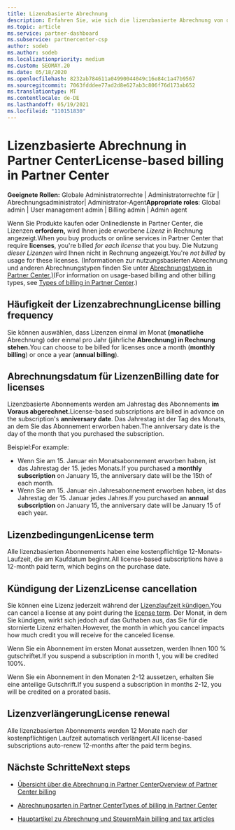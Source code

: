 ```yaml
---
title: Lizenzbasierte Abrechnung
description: Erfahren Sie, wie sich die lizenzbasierte Abrechnung von der nutzungsbasierten Abrechnung in Partner Center unterscheidet, einschließlich der Abrechnung pro Lizenz (nicht anhand der Lizenznutzung).
ms.topic: article
ms.service: partner-dashboard
ms.subservice: partnercenter-csp
author: sodeb
ms.author: sodeb
ms.localizationpriority: medium
ms.custom: SEOMAY.20
ms.date: 05/18/2020
ms.openlocfilehash: 8232ab784611a04990044049c16e84c1a47b9567
ms.sourcegitcommit: 7063fdddee77ad2d8e627ab3c806f76d173ab652
ms.translationtype: MT
ms.contentlocale: de-DE
ms.lasthandoff: 05/19/2021
ms.locfileid: "110151830"
---
```

# <a name="license-based-billing-in-partner-center"></a><span data-ttu-id="7a204-103">Lizenzbasierte Abrechnung in Partner Center</span><span class="sxs-lookup"><span data-stu-id="7a204-103">License-based billing in Partner Center</span></span>

<span data-ttu-id="7a204-104">**Geeignete Rollen:** Globale Administratorrechte | Administratorrechte für | Abrechnungsadministrator| Administrator-Agent</span><span class="sxs-lookup"><span data-stu-id="7a204-104">**Appropriate roles**: Global admin | User management admin | Billing admin | Admin agent</span></span>

<span data-ttu-id="7a204-105">Wenn Sie Produkte kaufen oder Onlinedienste in Partner Center, die Lizenzen **erfordern,** wird Ihnen jede erworbene *Lizenz* in Rechnung angezeigt.</span><span class="sxs-lookup"><span data-stu-id="7a204-105">When you buy products or online services in Partner Center that require **licenses**, you're billed *for each license* that you buy.</span></span> <span data-ttu-id="7a204-106">Die Nutzung *dieser Lizenzen* wird Ihnen nicht in Rechnung angezeigt.</span><span class="sxs-lookup"><span data-stu-id="7a204-106">You're *not billed* by usage for these licenses.</span></span> <span data-ttu-id="7a204-107">(Informationen zur nutzungsbasierten Abrechnung und anderen Abrechnungstypen finden Sie unter [Abrechnungstypen in Partner Center.)](./billing-basics.md)</span><span class="sxs-lookup"><span data-stu-id="7a204-107">(For information on usage-based billing and other billing types, see [Types of billing in Partner Center](./billing-basics.md).)</span></span>

## <a name="license-billing-frequency"></a><span data-ttu-id="7a204-108">Häufigkeit der Lizenzabrechnung</span><span class="sxs-lookup"><span data-stu-id="7a204-108">License billing frequency</span></span>

<span data-ttu-id="7a204-109">Sie können auswählen, dass Lizenzen einmal im Monat **(monatliche** Abrechnung) oder einmal pro Jahr (jährliche **Abrechnung) in Rechnung stehen.**</span><span class="sxs-lookup"><span data-stu-id="7a204-109">You can choose to be billed for licenses once a month (**monthly billing**) or once a year (**annual billing**).</span></span> 

## <a name="billing-date-for-licenses"></a><span data-ttu-id="7a204-110">Abrechnungsdatum für Lizenzen</span><span class="sxs-lookup"><span data-stu-id="7a204-110">Billing date for licenses</span></span>

<span data-ttu-id="7a204-111">Lizenzbasierte Abonnements werden am Jahrestag des Abonnements **im Voraus abgerechnet.**</span><span class="sxs-lookup"><span data-stu-id="7a204-111">License-based subscriptions are billed in advance on the subscription's **anniversary date**.</span></span> <span data-ttu-id="7a204-112">Das Jahrestag ist der Tag des Monats, an dem Sie das Abonnement erworben haben.</span><span class="sxs-lookup"><span data-stu-id="7a204-112">The anniversary date is the day of the month that you purchased the subscription.</span></span>

<span data-ttu-id="7a204-113">Beispiel:</span><span class="sxs-lookup"><span data-stu-id="7a204-113">For example:</span></span>

- <span data-ttu-id="7a204-114">Wenn Sie  am 15. Januar ein Monatsabonnement erworben haben, ist das Jahrestag der 15. jedes Monats.</span><span class="sxs-lookup"><span data-stu-id="7a204-114">If you purchased a **monthly subscription** on January 15, the anniversary date will be the 15th of each month.</span></span>
- <span data-ttu-id="7a204-115">Wenn Sie  am 15. Januar ein Jahresabonnement erworben haben, ist das Jahrestag der 15. Januar jedes Jahres.</span><span class="sxs-lookup"><span data-stu-id="7a204-115">If you purchased an **annual subscription** on January 15, the anniversary date will be January 15 of each year.</span></span>

## <a name="license-term"></a><span data-ttu-id="7a204-116">Lizenzbedingungen</span><span class="sxs-lookup"><span data-stu-id="7a204-116">License term</span></span>

<span data-ttu-id="7a204-117">Alle lizenzbasierten Abonnements haben eine kostenpflichtige 12-Monats-Laufzeit, die am Kaufdatum beginnt.</span><span class="sxs-lookup"><span data-stu-id="7a204-117">All license-based subscriptions have a 12-month paid term, which begins on the purchase date.</span></span>

## <a name="license-cancellation"></a><span data-ttu-id="7a204-118">Kündigung der Lizenz</span><span class="sxs-lookup"><span data-stu-id="7a204-118">License cancellation</span></span>

<span data-ttu-id="7a204-119">Sie können eine Lizenz jederzeit während der [Lizenzlaufzeit kündigen.](#license-term)</span><span class="sxs-lookup"><span data-stu-id="7a204-119">You can cancel a license at any point during the [license term](#license-term).</span></span> <span data-ttu-id="7a204-120">Der Monat, in dem Sie kündigen, wirkt sich jedoch auf das Guthaben aus, das Sie für die stornierte Lizenz erhalten.</span><span class="sxs-lookup"><span data-stu-id="7a204-120">However, the month in which you cancel impacts how much credit you will receive for the canceled license.</span></span>

<span data-ttu-id="7a204-121">Wenn Sie ein Abonnement im ersten Monat aussetzen, werden Ihnen 100 % gutschriftet.</span><span class="sxs-lookup"><span data-stu-id="7a204-121">If you suspend a subscription in month 1, you will be credited 100%.</span></span>

<span data-ttu-id="7a204-122">Wenn Sie ein Abonnement in den Monaten 2-12 aussetzen, erhalten Sie eine anteilige Gutschrift.</span><span class="sxs-lookup"><span data-stu-id="7a204-122">If you suspend a subscription in months 2-12, you will be credited on a prorated basis.</span></span>

## <a name="license-renewal"></a><span data-ttu-id="7a204-123">Lizenzverlängerung</span><span class="sxs-lookup"><span data-stu-id="7a204-123">License renewal</span></span>

<span data-ttu-id="7a204-124">Alle lizenzbasierten Abonnements werden 12 Monate nach der kostenpflichtigen Laufzeit automatisch verlängert.</span><span class="sxs-lookup"><span data-stu-id="7a204-124">All license-based subscriptions auto-renew 12-months after the paid term begins.</span></span>

## <a name="next-steps"></a><span data-ttu-id="7a204-125">Nächste Schritte</span><span class="sxs-lookup"><span data-stu-id="7a204-125">Next steps</span></span>

- [<span data-ttu-id="7a204-126">Übersicht über die Abrechnung in Partner Center</span><span class="sxs-lookup"><span data-stu-id="7a204-126">Overview of Partner Center billing</span></span>](billing-basics.md)

- [<span data-ttu-id="7a204-127">Abrechnungsarten in Partner Center</span><span class="sxs-lookup"><span data-stu-id="7a204-127">Types of billing in Partner Center</span></span>](./billing-basics.md)

- [<span data-ttu-id="7a204-128">Hauptartikel zu Abrechnung und Steuern</span><span class="sxs-lookup"><span data-stu-id="7a204-128">Main billing and tax articles</span></span>](billing.md)